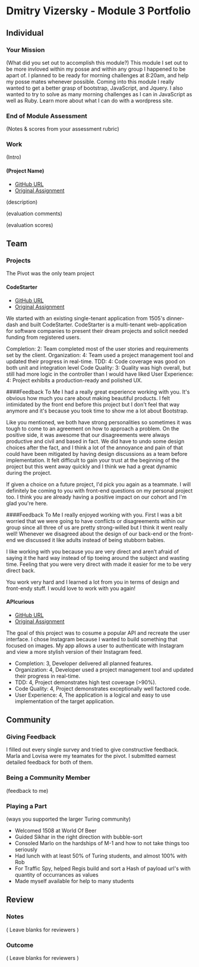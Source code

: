 # Dmitry Vizersky - Module 3 Portfolio

## Individual

### Your Mission

(What did you set out to accomplish this module?)
This module I set out to be more invloved within my posse
and within any group I happened to be apart of. I planned to
be ready for morning challenges at 8:20am, and help my posse mates whenever possible.
Coming into this module I really wanted to get a better grasp of bootstrap, JavaScript, and Jquery.
I also wanted to try to solve as many morning challenges as I can in JavaScript as well as Ruby. Learn more about what I can do with a wordpress site.

### End of Module Assessment

(Notes & scores from your assessment rubric)

### Work

(Intro)

#### (Project Name)

* [GitHub URL]()
* [Original Assignment]()

(description)

(evaluation comments)

(evaluation scores)

## Team

### Projects

The Pivot was the only team project

#### CodeStarter

* [GitHub URL](https://github.com/marlabrizel/the_pivot)
* [Original Assignment](https://github.com/turingschool/lesson_plans/blob/master/ruby_03-professional_rails_applications/the_pivot.markdown#pivots)

We started with an existing single-tenant application from 1505's dinner-dash and built CodeStarter.
CodeStarter is a multi-tenant web-application for software companies to present their
dream projects and solicit needed funding from registered users.


Completion:      2: Team completed most of the user stories and requirements set by the client.
Organization:    4: Team used a project management tool and updated their progress in real-time.
TDD:             4: Code coverage was good on both unit and integration level
Code Quality:    3: Quality was high overall, but still had more logic in the controller than I would have liked
User Experience: 4: Project exhibits a production-ready and polished UX.

####Feedback To Me
I had a really great experience working with you. It's obvious how much you care about making beautiful products. I felt intimidated by the front end before this project but I don't feel that way anymore and it's because you took time to show me a lot about Bootstrap.

Like you mentioned, we both have strong personalities so sometimes it was tough to come to an agreement on how to approach a problem. On the positive side, it was awesome that our disagreements were always productive and civil and based in fact. We did have to undo some design choices after the fact, and I think a lot of the annoyance and pain of that could have been mitigated by having design discussions as a team before implementation. It felt difficult to gain your trust at the beginning of the project but this went away quickly and I think we had a great dynamic during the project.

If given a choice on a future project, I'd pick you again as a teammate. I will definitely be coming to you with front-end questions on my personal project too. I think you are already having a positive impact on our cohort and I'm glad you're here.

####Feedback To Me
I really enjoyed working with you. First I was a bit worried that we were going to have conflicts or disagreements within our group since all three of us are pretty strong-willed but I think it went really well! Whenever we disagreed about the design of our back-end or the front-end we discussed it like adults instead of being stubborn babies.

I like working with you because you are very direct and aren’t afraid of saying it the hard way instead of tip toeing around the subject and wasting time. Feeling that you were very direct with made it easier for me to be very direct back.

You work very hard and I learned a lot from you in terms of design and front-endy stuff. I would love to work with you again!

#### APIcurious

* [GitHub URL](https://github.com/Dmitry1007/instabam)
* [Original Assignment](https://github.com/turingschool/lesson_plans/blob/master/ruby_03-professional_rails_applications/apicurious.md#technical-expectations)

The goal of this project was to cosume a popular API and recreate the user interface.
I chose Instagram because I wanted to build something that focused on images. My app allows a user
to authenticate with Instagram and view a more stylish version of their Instagram feed.

* Completion:      3, Developer delivered all planned features.
* Organization:    4, Developer used a project management tool and updated their progress in real-time.
* TDD:             4, Project demonstrates high test coverage (>90%).
* Code Quality:    4, Project demonstrates exceptionally well factored code.
* User Experience: 4, The application is a logical and easy to use implementation of the target application.


## Community

### Giving Feedback

I filled out every single survey and tried to give constructive feedback.
Marla and Lovisa were my teamates for the pivot.
I submitted earnest detailed feedback for both of them.

### Being a Community Member

(feedback to me)

### Playing a Part

(ways you supported the larger Turing community)
- Welcomed 1508 at World Of Beer
- Guided Sikhar in the right direction with bubble-sort
- Consoled Marlo on the hardships of M-1 and how to not take things too seriously
- Had lunch with at least 50% of Turing students, and almost 100% with Rob
- For Traffic Spy, helped Regis build and sort a Hash of payload url's with quantity of occurrances as values
- Made myself available for help to many students

## Review

### Notes

( Leave blanks for reviewers )

### Outcome

( Leave blanks for reviewers )
